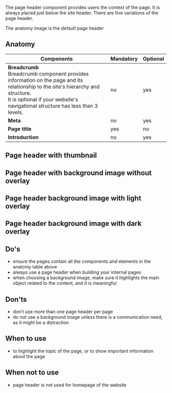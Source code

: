 The page header component provides users the context of the page. It is always placed just below the site header. There are five variations of the page header.

The anatomy image is the default page header

## Anatomy

| **Components**                                                                                                                                                                                                             | **Mandatory** | **Optional** |
| -------------------------------------------------------------------------------------------------------------------------------------------------------------------------------------------------------------------------- | ------------- | ------------ |
| **Breadcrumb**<br />Breadcrumb component provides information on the page and its relationship to the site's hierarchy and structure.<br />It is optional if your website's navigational structure has less than 3 levels. | no            | yes          |
| **Meta**                                                                                                                                                                                                                   | no            | yes          |
| **Page title**                                                                                                                                                                                                             | yes           | no           |
| **Introduction**                                                                                                                                                                                                           | no            | yes          |

## Page header with thumbnail

## Page header with background image without overlay

## Page header background image with light overlay

## Page header background image with dark overlay

## Do's

- ensure the pages contain all the components and elements in the anatomy table above
- always use a page header when building your internal pages
- when choosing a background image, make sure it highlights the main object related to the content, and it is meaningful

## Don'ts

- don't use more than one page header per page
- do not use a background image unless there is a communication need, as it might be a distraction

## When to use

- to highlight the topic of the page, or to show important information about the page

## When not to use

- page header is not used for homepage of the website
